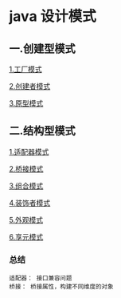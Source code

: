 # java 设计模式

## 一.创建型模式

[1.工厂模式](./creation/工厂模式.md)

[2.创建者模式](./creation/创建者模式.md)

[3.原型模式](./creation/原型模式.md)

## 二.结构型模式

[1.适配器模式](./Structural/src/adapter/适配器.md)

[2.桥接模式](./Structural/src/bridging/桥接模式.md)

[3.组合模式](./Structural/src/combination/组合模式.md)

[4.装饰者模式](./Structural/src/decoration/装饰者模式.md)

[5.外观模式](./Structural/src/exterior/外观模式.md)

[6.享元模式](./Structural/src/flyweight/享元模式.md)

### 总结
    适配器： 接口兼容问题
    桥接： 桥接属性，构建不同维度的对象